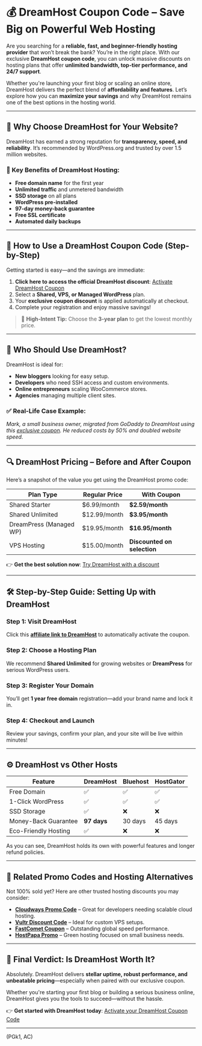 # 💰 DreamHost Coupon Code – Save Big on Powerful Web Hosting

Are you searching for a **reliable, fast, and beginner-friendly hosting provider** that won’t break the bank? You’re in the right place. With our exclusive **DreamHost coupon code**, you can unlock massive discounts on hosting plans that offer **unlimited bandwidth, top-tier performance, and 24/7 support**.

Whether you're launching your first blog or scaling an online store, DreamHost delivers the perfect blend of **affordability and features**. Let’s explore how you can **maximize your savings** and why DreamHost remains one of the best options in the hosting world.

---

## 🌟 Why Choose DreamHost for Your Website?

DreamHost has earned a strong reputation for **transparency, speed, and reliability**. It’s recommended by WordPress.org and trusted by over 1.5 million websites.

### 🔑 Key Benefits of DreamHost Hosting:

* **Free domain name** for the first year
* **Unlimited traffic** and unmetered bandwidth
* **SSD storage** on all plans
* **WordPress pre-installed**
* **97-day money-back guarantee**
* **Free SSL certificate**
* **Automated daily backups**

---

## 🎯 How to Use a DreamHost Coupon Code (Step-by-Step)

Getting started is easy—and the savings are immediate:

1. **Click here to access the official DreamHost discount**: [Activate DreamHost Coupon](https://snipitx.com/dreamhost-jy)
2. Select a **Shared, VPS, or Managed WordPress** plan.
3. Your **exclusive coupon discount** is applied automatically at checkout.
4. Complete your registration and enjoy massive savings!

> 🚀 **High-Intent Tip:** Choose the **3-year plan** to get the lowest monthly price.

---

## 💼 Who Should Use DreamHost?

DreamHost is ideal for:

* **New bloggers** looking for easy setup.
* **Developers** who need SSH access and custom environments.
* **Online entrepreneurs** scaling WooCommerce stores.
* **Agencies** managing multiple client sites.

### ✅ Real-Life Case Example:

*Mark, a small business owner, migrated from GoDaddy to DreamHost using this [exclusive coupon](https://snipitx.com/dreamhost-jy). He reduced costs by 50% and doubled website speed.*

---

## 🔍 DreamHost Pricing – Before and After Coupon

Here’s a snapshot of the value you get using the DreamHost promo code:

| Plan Type               | Regular Price | With Coupon                 |
| ----------------------- | ------------- | --------------------------- |
| Shared Starter          | \$6.99/month  | **\$2.59/month**            |
| Shared Unlimited        | \$12.99/month | **\$3.95/month**            |
| DreamPress (Managed WP) | \$19.95/month | **\$16.95/month**           |
| VPS Hosting             | \$15.00/month | **Discounted on selection** |

👉 **Get the best solution now**: [Try DreamHost with a discount](https://snipitx.com/dreamhost-jy)

---

## 🛠️ Step-by-Step Guide: Setting Up with DreamHost

### Step 1: Visit DreamHost

Click this **[affiliate link to DreamHost](https://snipitx.com/dreamhost-jy)** to automatically activate the coupon.

### Step 2: Choose a Hosting Plan

We recommend **Shared Unlimited** for growing websites or **DreamPress** for serious WordPress users.

### Step 3: Register Your Domain

You’ll get **1 year free domain** registration—add your brand name and lock it in.

### Step 4: Checkout and Launch

Review your savings, confirm your plan, and your site will be live within minutes!

---

## ⚙️ DreamHost vs Other Hosts

| Feature              | DreamHost   | Bluehost | HostGator |
| -------------------- | ----------- | -------- | --------- |
| Free Domain          | ✅           | ✅        | ✅         |
| 1-Click WordPress    | ✅           | ✅        | ✅         |
| SSD Storage          | ✅           | ❌        | ❌         |
| Money-Back Guarantee | **97 days** | 30 days  | 45 days   |
| Eco-Friendly Hosting | ✅           | ❌        | ❌         |

As you can see, DreamHost holds its own with powerful features and longer refund policies.

---

## 🧩 Related Promo Codes and Hosting Alternatives

Not 100% sold yet? Here are other trusted hosting discounts you may consider:

* **[Cloudways Promo Code](https://snipitx.com/cloudways-jy)** – Great for developers needing scalable cloud hosting.
* **[Vultr Discount Code](https://snipitx.com/vultr-jy)** – Ideal for custom VPS setups.
* **[FastComet Coupon](https://snipitx.com/fastcomet-jy)** – Outstanding global speed performance.
* **[HostPapa Promo](https://snipitx.com/hostpapa-jy)** – Green hosting focused on small business needs.

---

## 🎉 Final Verdict: Is DreamHost Worth It?

Absolutely. DreamHost delivers **stellar uptime, robust performance, and unbeatable pricing**—especially when paired with our exclusive coupon.

Whether you're starting your first blog or building a serious business online, DreamHost gives you the tools to succeed—without the hassle.

👉 **Get started with DreamHost today**: [Activate your DreamHost Coupon Code](https://snipitx.com/dreamhost-jy)

---

(PGk1, AC)